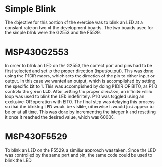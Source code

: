 # Simple Blink
The objective for this portion of the exercise was to blink an LED at a constant rate on two of the development boards. The two boards used for the simple blink were the G2553 and the F5529.

# MSP430G2553
In order to blink an LED on the G2553, the correct port and pins had to be first selected and set to the proper direction (input/output). This was done using the P1DIR macro, which sets the direction of the pin to either input or output. In this case we wanted an output, which is accomplished by setting the specific bit to 1. This was accomplished by doing P1DIR OR BIT0, as P1.0 controls the green LED. After setting the proper direction, an infinite while loop was used to blink the LED indefinitely. P1.0 was toggled using an exclusive-OR operation with BIT0. The final step was delaying this process so that the blinking LED would be visible, otherwise it would just appear to be on at all time. This was done by incrementing the integer k and resetting it once it reached the desired value, which was 60000.

# MSP430F5529
To blink an LED on the F5529, a similiar approach was taken. Since the LED was controlled by the same port and pin, the same code could be used to blink the LED.
